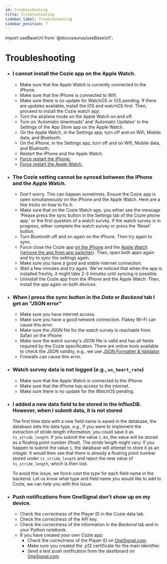 ```yaml
---
id: troubleshooting
title: Troubleshooting
sidebar_label: Troubleshooting
sidebar_position: 7
---
```


import useBaseUrl from '@docusaurus/useBaseUrl';


# Troubleshooting

* ### I cannot install the Cozie app on the Apple Watch.
  * Make sure that the Apple Watch is currently connected to the iPhone.
  * Make sure that the iPhone is connected to Wifi.
  * Make sure there is no update for WatchOS or iOS pending. If there are updates available, install the iOS and watchOS first. Then, proceed to install the Cozie watch app.
  * Turn the airplane mode on the Apple Watch on and off.
  * Turn on 'Automatic downloads' and 'Automatic Updates' in the Settings of the App Store app on the Apple Watch.
  * On the Apple Watch, in the Settings app, turn off and on Wifi, Mobile data, and Bluetooth.
  * On the iPhone, in the Settings app, turn off and on Wifi, Mobile data, and Bluetooth.
  * Restart the iPhone and the Apple Watch.
  * [Force restart the iPhone.](https://support.apple.com/en-sg/guide/iphone/iph8903c3ee6/ios#:~:text=If%20iPhone%20isn't%20responding,and%20hold%20the%20side%20button.)
  * [Force restart the Apple Watch.](https://support.apple.com/en-sg/guide/watch/apd521a8a902/watchos)


* ### The Cozie setting cannot be synced between the iPhone and the Apple Watch.
  * Don't worry. This can happen sometimes. Ensure the Cozie app is open simultaneously on the iPhone and the Apple Watch. Here are a few tricks on how to fix it:
  * Make sure that on the Cozie Watch app, you either see the message 'Please press the sync button in the Settings tab of the Cozie phone app.' or the first question of a watch survey. If the watch survey is in progress, either complete the watch survey or press the 'Reset' button.
  * Turn Bluetooth off and on again on the iPhone. Then try again to sync.
  * Force close the Cozie app [on the iPhone](https://support.apple.com/en-sg/HT201330) and the [Apple Watch (remove the app from app switcher](https://support.apple.com/en-gb/guide/watch/apda1bf1a95b/watchos)). Then, open both apps again and try to sync the settings again.
  * Make sure you have a good and stable internet connection.
  * Wait a few minutes and try again. We've noticed that when the app is installed freshly, it might take 2-3 minutes until syncing is possible.
  * Uninstall the Cozie app from the iPhone and the Apple Watch. Then, install the app again on both devices.


* ### When I press the sync button in the *Data* or *Backend* tab I get an "JSON error"
  - Make sure you have internet access.
  - Make sure you have a good network connection. Flakey Wi-Fi can cause this error.
  - Make sure the JSON file for the watch survey is reachable from Safari on the iPhone.
  - Make sure the watch survey's JSON file is valid and has all fields required by the Cozie specification. There are online tools available to check the JSON validity, e.g., we use [JSON Formatter & Validator](https://jsonformatter.curiousconcept.com/#)
  - Firewalls can cause this error.


* ### Watch survey data is not logged (e.g., `ws_heart_rate`)
  - Make sure that the Apple Watch is connected to the iPhone.
  - Make sure that the iPhone has access to the internet.
  - Make sure there is no update for the WatchOS pending.


* ### I added a new data field to be stored in the InfluxDB. However, when I submit data, it is not stored
  The first time data with a new field name is saved in the database, the database sets the data type, e.g., if you were to implement the extraction of stride length information, you could save it as `ts_stride_length`. If you submit the value `1.04`, the value will be stored as a floating point number (float). The stride length might vary. If you happen to submit the value `1`, the database will attempt to store it as an integer. It would then see that there is already a floating point number stored under `ts_stride_length` and reject the new value of `ts_stride_length`, which is then lost. 

  To avoid this issue, we force-cast the type for each field name in the backend. Let us know what type and field name you would like to add to Cozie, we can help you with this issue.


* ### Push notifications from OneSignal don't show up on my device.
  - Check the correctness of the Player ID in the Cozie data tab.
  - Check the correctness of the API key.
  - Check the correctness of the information in the *Backend* tab and in your Python notebook.
  - If you have created your own Cozie app:
    - Check the correctness of the Player ID on [OneSignal.com](https://onesignal.com/).
    - Make sure you created the .p12 certificate for the main identifier.
    - Send a test push notification from the dashboard on [OneSignal.com](https://onesignal.com/).
